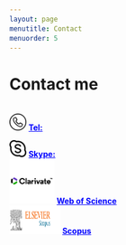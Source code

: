 ```yaml
---
layout: page
menutitle: Contact
menuorder: 5
---
```

# __Contact me__

<br/> <img width="30" height="30" alt="Target" src="/assets//call.png"> __<a href="" style="color: blue;"> Tel: </a>__ <br/> 

<img width="30" height="30" alt="Target" src="/assets//skype.png"> __<a href="" style="color: blue;">Skype: </a>__ <br/> 
<img width="80" height="80" alt="Target" src="/assets//clarivate.png"> __<a href="https://www.webofscience.com/wos/author/record/2423812" style="color: blue;">Web of Science</a>__ <br/> 
<img width="90" height="50" alt="Target" src="/assets//scopus.jpg"> __<a href="https://www.scopus.com/authid/detail.uri?authorId=57224572489" style="color: blue;">Scopus</a>__ <br/> 
